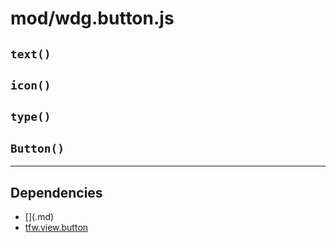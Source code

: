 # mod/wdg.button.js
## `text()`



## `icon()`



## `type()`



## `Button()`




----

## Dependencies
* [$]($.md)
* [tfw.view.button](tfw.view.button.md)